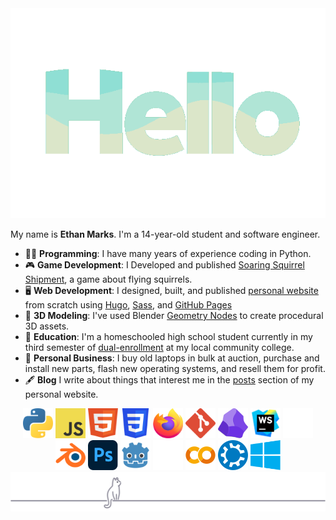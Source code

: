 <div align="center">
<img src="assets/hello_spearmint_palette.gif" width=550px>
</div>

My name is **Ethan Marks**. I'm a 14-year-old student and software engineer.

- 👨‍💻 **Programming**: I have many years of experience coding in Python.
- 🎮 **Game Development**: I Developed and published [Soaring Squirrel Shipment](https://ethmarks.itch.io/soaring-squirrel-shipment), a game about flying squirrels.
- 🖥️ **Web Development**: I designed, built, and published [personal website](https://ethmarks.github.io) from scratch using [Hugo](https://gohugo.io/), [Sass](https://sass-lang.com/), and [GitHub Pages](https://docs.github.com/en/pages) 
- 🧊 **3D Modeling**: I've used Blender [Geometry Nodes](https://docs.blender.org/manual/en/latest/modeling/geometry_nodes/introduction.html) to create procedural 3D assets.
- 🏫 **Education**: I'm a homeschooled high school student currently in my third semester of [dual-enrollment](https://en.wikipedia.org/wiki/Dual_enrollment) at my local community college.
- 💼 **Personal Business**: I buy old laptops in bulk at auction, purchase and install new parts, flash new operating systems, and resell them for profit.
- 🖋️ **Blog** I write about things that interest me in the [posts](https://ethmarks.github.io/posts/) section of my personal website.

<div align="center">
<img src="assets/icons/python.svg" width="48" height="48" alt="Python">
<img src="assets/icons/javascript.svg" width="48" height="48" alt="JavaScript">
<img src="assets/icons/html.svg" width="48" height="48" alt="HTML">
<img src="assets/icons/css.svg" width="48" height="48" alt="CSS">
<img src="assets/icons/firefox.svg" width="48" height="48" alt="Firefox">
<img src="assets/icons/git.svg" width="48" height="48" alt="Git">
<img src="assets/icons/obsidian.svg" width="48" height="48" alt="Obsidian">
<img src="assets/icons/webstorm.svg" width="48" height="48" alt="WebStorm">
<img src="assets/icons/zed.svg" width="48" height="48" alt="Zed">
<img src="assets/icons/blender.svg" width="48" height="48" alt="Blender">
<img src="assets/icons/photoshop.svg" width="48" height="48" alt="Photoshop">
<img src="assets/icons/godot.svg" width="48" height="48" alt="Godot">
<img src="assets/icons/unity.svg" width="48" height="48" alt="Unity">
<img src="assets/icons/colab.svg" width="48" height="48" alt="Google Colab">
<img src="assets/icons/kubuntu.svg" width="48" height="48" alt="Kubuntu">
<img src="assets/icons/windows.svg" width="48" height="48" alt="Windows">
</div>

<div align="center"><img src="assets\cat_footer.svg" alt="cat footer"></div>

